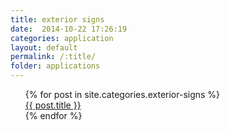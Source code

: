 ```yaml
---
title: exterior signs
date:  2014-10-22 17:26:19
categories: application
layout: default
permalink: /:title/
folder: applications
---
```

<ul>
  {% for post in site.categories.exterior-signs %}
    <div>
      <a href="{{ post.url }}">{{ post.title }}</a>
    </div>
  {% endfor %}
</ul>